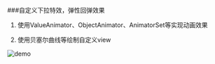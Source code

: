 ###自定义下拉特效，弹性回弹效果

1.	使用ValueAnimator、ObjectAnimator、AnimatorSet等实现动画效果

2.	使用贝塞尔曲线等绘制自定义view

![demo]()